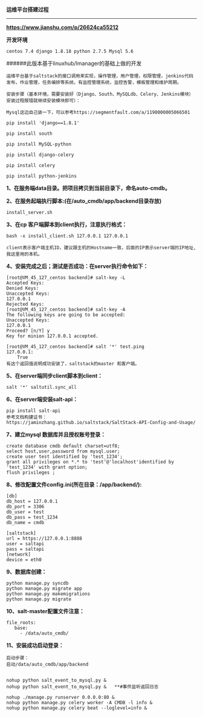 **运维平台搭建过程**
___

**https://www.jianshu.com/p/26624ca55212**

**开发环境**

    centos 7.4 django 1.8.18 python 2.7.5 Mysql 5.6
    
######此版本基于linuxhub/lmanager的基础上做的开发

    运维平台基于saltstack的接口调用来实现，操作管理，用户管理，权限管理，jenkins代码发布，作业管理，任务编排等系统，有监控管理系统，监控告警，模板管理和维护周期。
    
    安装步骤（基本环境，需要安装好（Django、South、MySQLdb、Celery、Jenkins模块）安装过程报错就继续安装模块即可）：

    Mysql这边自己装一下，可以参考https://segmentfault.com/a/1190000005066501
 
    pip install 'django==1.8.1'
    
    pip install south
    
    pip install MySQL-python
    
    pip install django-celery
    
    pip install celery
    
    pip install python-jenkins

**1、在服务端data目录。把项目拷贝到当前目录下，命名auto-cmdb。**

**2、在服务起端执行脚本:(在/auto_cmdb/app/backend目录存放)**

    install_server.sh
    
**3、在cp 客户端脚本到client执行，注意执行格式：**

    bash -x install_client.sh 127.0.0.1 127.0.0.1     
    
    client表示客户端主机ID，建议跟主机的Hostname一致，后面的IP表示server端的IP地址,我这里用的本机。
    
**4、安装完成之后；测试是否成功：在server执行命令如下：**
    
    [root@VM_45_127_centos backend]# salt-key -L
    Accepted Keys:
    Denied Keys:
    Unaccepted Keys:
    127.0.0.1
    Rejected Keys:
    [root@VM_45_127_centos backend]# salt-key -A
    The following keys are going to be accepted:
    Unaccepted Keys:
    127.0.0.1
    Proceed? [n/Y] y
    Key for minion 127.0.0.1 accepted.
    
    [root@VM_45_127_centos backend]# salt '*' test.ping
    127.0.0.1:
        True
    有这个返回值说明成功安装了，saltstack的master 和客户端。
    
**5、在server端同步client脚本到client：**
    
    salt '*' saltutil.sync_all
    
**6、在server端安装salt-api：**

    pip install salt-api
    参考文档构建证书：
    https://jaminzhang.github.io/saltstack/SaltStack-API-Config-and-Usage/
    
**7、建立mysql 数据库并且授权账号登录：**

    create database cmdb default charset=utf8;
    select host,user,password from mysql.user;
    create user test identified by 'test_1234';
    grant all privileges on *.* to 'test'@'localhost'identified by 'test_1234' with grant option;
    flush privileges ;
    
**8、修改配置文件config.ini(所在目录：/app/backend/):**

    [db]
    db_host = 127.0.0.1  
    db_port = 3306
    db_user = test
    db_pass = test_1234
    db_name = cmdb
    
    [saltstack]
    url = https://127.0.0.1:8888
    user = saltapi
    pass = saltapi
    [network]
    device = eth0

**9、数据库创建：**

    python manage.py syncdb
    python manage.py migrate app
    python manage.py makemigrations
    python manage.py migrate

**10、salt-master配置文件注意：**

    file_roots:
       base:
         - /data/auto_cmdb/
    
**11、安装成功启动登录：**

    启动步骤：
    启动/data/auto_cmdb/app/backend
    
    
    nohup python salt_event_to_mysql.py &
    nohup python salt_event_to_mysql.py &   **#事件监听返回日志
    
    nohup ./manage.py runserver 0.0.0.0:80 &
    nohup python manage.py celery worker -A CMDB -l info &
    nohup python manage.py celery beat --loglevel=info &

